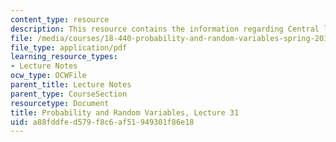 ```yaml
---
content_type: resource
description: This resource contains the information regarding Central limit theorem.
file: /media/courses/18-440-probability-and-random-variables-spring-2014/a88fddfed579f8c6af51949301f86e18_MIT18_440S14_Lecture31.pdf
file_type: application/pdf
learning_resource_types:
- Lecture Notes
ocw_type: OCWFile
parent_title: Lecture Notes
parent_type: CourseSection
resourcetype: Document
title: Probability and Random Variables, Lecture 31
uid: a88fddfe-d579-f8c6-af51-949301f86e18
---
```

